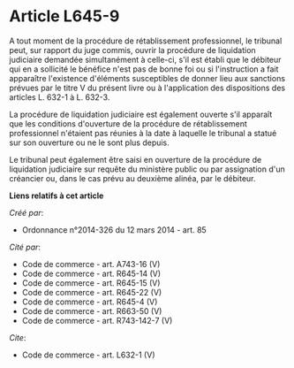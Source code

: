 # Article L645-9

A tout moment de la procédure de rétablissement professionnel, le tribunal peut, sur rapport du juge commis, ouvrir la
procédure de liquidation judiciaire demandée simultanément à celle-ci, s'il est établi que le débiteur qui en a sollicité le
bénéfice n'est pas de bonne foi ou si l'instruction a fait apparaître l'existence d'éléments susceptibles de donner lieu aux
sanctions prévues par le titre V du présent livre ou à l'application des dispositions des articles L. 632-1 à L. 632-3. 

La procédure de liquidation judiciaire est également ouverte s'il apparaît que les conditions d'ouverture de la procédure de
rétablissement professionnel n'étaient pas réunies à la date à laquelle le tribunal a statué sur son ouverture ou ne le sont
plus depuis. 

Le tribunal peut également être saisi en ouverture de la procédure de liquidation judiciaire sur requête du ministère public
ou par assignation d'un créancier ou, dans le cas prévu au deuxième alinéa, par le débiteur.

**Liens relatifs à cet article**

_Créé par_:

  - Ordonnance n°2014-326 du 12 mars 2014 - art. 85

_Cité par_:

  - Code de commerce - art. A743-16 (V)
  - Code de commerce - art. R645-14 (V)
  - Code de commerce - art. R645-15 (V)
  - Code de commerce - art. R645-22 (V)
  - Code de commerce - art. R645-4 (V)
  - Code de commerce - art. R663-50 (V)
  - Code de commerce - art. R743-142-7 (V)

_Cite_:

  - Code de commerce - art. L632-1 (V)
